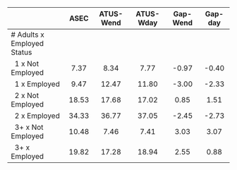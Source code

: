 
|                      |         ASEC |    ATUS-Wend |    ATUS-Wday |     Gap-Wend |      Gap-day |
| -------------------- | :----------: | :----------: | :----------: | :----------: | :----------: |
| # Adults x Employed Status |              |              |              |              |              |
| &nbsp;&nbsp;1 x Not Employed |         7.37 |         8.34 |         7.77 |        -0.97 |        -0.40 |
| &nbsp;&nbsp;1 x Employed |         9.47 |        12.47 |        11.80 |        -3.00 |        -2.33 |
| &nbsp;&nbsp;2 x Not Employed |        18.53 |        17.68 |        17.02 |         0.85 |         1.51 |
| &nbsp;&nbsp;2 x Employed |        34.33 |        36.77 |        37.05 |        -2.45 |        -2.73 |
| &nbsp;&nbsp;3+ x Not Employed |        10.48 |         7.46 |         7.41 |         3.03 |         3.07 |
| &nbsp;&nbsp;3+ x Employed |        19.82 |        17.28 |        18.94 |         2.55 |         0.88 |


